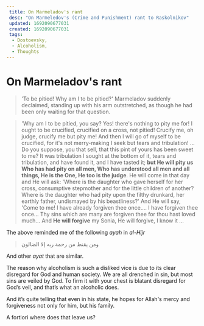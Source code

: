 ```yaml
---
 title: On Marmeladov's rant
 desc: "On Marmeledov's (Crime and Punishment) rant to Raskolnikov"
 updated: 1692090677031
 created: 1692090677031
 tags:
  - Dostoevsky,
  - Alcoholism,
  - Thoughts
---
```


# On Marmeladov's rant

> 'To be pitied! Why am I to be pitied?' Marmeladov suddenly declaimed, standing up with his arm outstretched, as though he had been only waiting for that question.

> 'Why am I to be pitied, you say? Yes! there's nothing to pity me for! I ought to be crucified, crucified on a cross, not pitied! Crucify me, oh judge, crucify me but pity me! And then I will go of myself to be crucified, for it's not merry-making I seek but tears and tribulation! ... Do you suppose, you that sell, that this pint of yours has been sweet to me? It was tribulation I sought at the bottom of it, tears and tribulation, and have found it, and I have tasted it; **but He will pity us Who has had pity on all men, Who has understood all men and all things, He is the One, He too is the judge**. He will come in that day and He will ask: 'Where is the daughter who gave herself for her cross, consumptive stepmother and for the little children of another? Where is the daughter who had pity upon the filthy drunkard, her earthly father, undismayed by his beastliness?' And He will say, 'Come to me! I have already forgiven thee once.... I have forgiven thee once... Thy sins which are many are forgiven thee for thou hast loved much... And **He will forgive** my Sonia, He will forgive, I know it ...

The above reminded me of the following *ayah* in *al-Hijr*

> ومن يقنط من رحمة ربه إلا الضالون

And other *ayat* that are similar.

The reason why alcoholism is such a disliked vice is due to its clear disregard for God and human society. We are all drenched in sin, but most sins are veiled by God. To firm it with your chest is blatant disregard for God’s veil, and that’s what an alcoholic does.

And it’s quite telling that even in his state, he hopes for Allah\'s mercy and forgiveness not only for him, but his family.

A fortiori where does that leave us?
